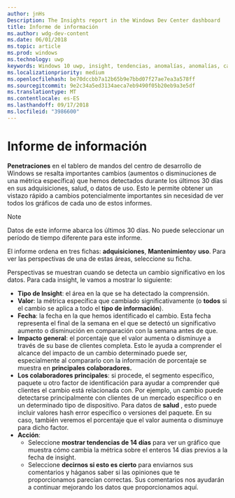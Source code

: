```yaml
---
author: jnHs
Description: The Insights report in the Windows Dev Center dashboard
title: Informe de información
ms.author: wdg-dev-content
ms.date: 06/01/2018
ms.topic: article
ms.prod: windows
ms.technology: uwp
keywords: Windows 10 uwp, insight, tendencias, anomalías, anomalías, cambios en los datos
ms.localizationpriority: medium
ms.openlocfilehash: be70dccbb7a12b65b9e7bbd07f27ae7ea3a578ff
ms.sourcegitcommit: 9e2c34a5ed3134aeca7eb9490f05b20eb9a3e5df
ms.translationtype: MT
ms.contentlocale: es-ES
ms.lasthandoff: 09/17/2018
ms.locfileid: "3986600"
---
```

# <a name="insights-report"></a>Informe de información


**Penetraciones** en el tablero de mandos del centro de desarrollo de Windows se resalta importantes cambios (aumentos o disminuciones de una métrica específica) que hemos detectados durante los últimos 30 días en sus adquisiciones, salud, o datos de uso. Esto le permite obtener un vistazo rápido a cambios potencialmente importantes sin necesidad de ver todos los gráficos de cada uno de estos informes.

> [!NOTE]
> Datos de este informe abarca los últimos 30 días. No puede seleccionar un período de tiempo diferente para este informe.

El informe ordena en tres fichas: **adquisiciones**, **Mantenimiento**y **uso**. Para ver las perspectivas de una de estas áreas, seleccione su ficha.

Perspectivas se muestran cuando se detecta un cambio significativo en los datos. Para cada insight, le vamos a mostrar lo siguiente:
- **Tipo de Insight**: el área en la que se ha detectado la comprensión.
- **Valor**: la métrica específica que cambiado significativamente (o **todos** si el cambio se aplica a todo el **tipo de información**).
- **Fecha**: la fecha en la que hemos identificado el cambio. Esta fecha representa el final de la semana en el que se detectó un significativo aumento o disminución en comparación con la semana antes de que.
- **Impacto general**: el porcentaje que el valor aumenta o disminuye a través de su base de clientes completa. Esto le ayuda a comprender el alcance del impacto de un cambio determinado puede ser, especialmente al compararlo con la información de porcentaje se muestra en **principales colaboradores.**
- **Los colaboradores principales**: si procede, el segmento específico, paquete u otro factor de identificación para ayudar a comprender qué clientes el cambio está relacionada con. Por ejemplo, un cambio puede detectarse principalmente con clientes de un mercado específico o en un determinado tipo de dispositivo. Para datos de **salud** , esto puede incluir valores hash error específico o versiones del paquete. En su caso, también veremos el porcentaje que el valor aumenta o disminuye para dicho factor.
- **Acción**:
   - Seleccione **mostrar tendencias de 14 días** para ver un gráfico que muestra cómo cambia la métrica sobre el enteros 14 días previos a la fecha de insight.
   - Seleccione **decirnos si esto es cierto** para enviarnos sus comentarios y háganos saber si las opiniones que te proporcionamos parecían correctas. Sus comentarios nos ayudarán a continuar mejorando los datos que proporcionamos aquí. 


